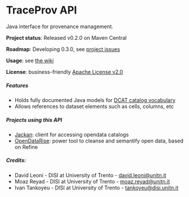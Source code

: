 TraceProv API
====

Java interface for provenance management. 

**Project status**: Released v0.2.0 on Maven Central

**Roadmap**: Developing 0.3.0, see [project issues](https://github.com/opendatatrentino/traceprov/issues)

**Usage**: see [the wiki](https://github.com/opendatatrentino/traceprov/wiki)

**License**: business-friendly [Apache License v2.0](https://github.com/opendatatrentino/traceprov/blob/master/LICENSE.txt)

##### Features

 * Holds fully documented Java models for  <a href="http://www.w3.org/TR/vocab-dcat/" target="_blank"> DCAT catalog vocabulary </a>
 * Allows references to dataset elements such as cells, columns, etc


##### Projects using this API

* [Jackan](https://github.com/opendatatrentino/jackan): client for accessing opendata catalogs
* [OpenDataRise](https://github.com/opendatatrentino/OpenDataRise): power tool to cleanse and semantify open data, based on Refine


##### Credits:

* David Leoni - DISI at University of Trento - david.leoni@unitn.it
* Moaz Reyad - DISI at University of Trento - moaz.reyad@unitn.it
* Ivan Tankoyeu - DISI at University of Trento - tankoyeu@disi.unitn.it

